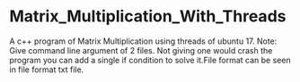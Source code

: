 # Matrix_Multiplication_With_Threads
A c++ program of Matrix Multiplication using threads of ubuntu 17. Note: Give command line argument of 2 files. Not giving one would crash the program you can add a single if  condition to solve it.File format can be seen in file format txt file.
